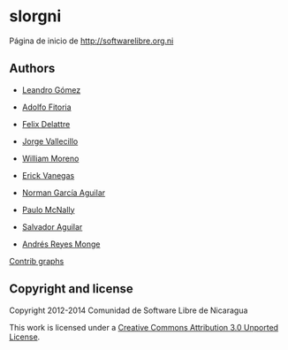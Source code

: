 slorgni
=======

Página de inicio de http://softwarelibre.org.ni

## Authors

* [Leandro Gómez](https://github.com/leogg)

* [Adolfo Fitoria](https://github.com/fitoria)

* [Felix Delattre](https://github.com/xamanu)

* [Jorge Vallecillo](https://github.com/altmas5)

* [William Moreno](https://github.com/williamjmorenor)

* [Erick Vanegas](https://github.com/eveevans)

* [Norman García Aguilar](https://github.com/n0rman)

* [Paulo McNally](https://github.com/paulomcnally)

* [Salvador Aguilar](https://github.com/riper81)

* [Andrés Reyes Monge](https://github.com/armonge)

 [Contrib graphs](https://github.com/leogg/slorgni/graphs/contributors)

## Copyright and license

Copyright 2012-2014 Comunidad de Software Libre de Nicaragua

This work is licensed under a [Creative Commons Attribution 3.0 Unported License](http://creativecommons.org/licenses/by/3.0/).
